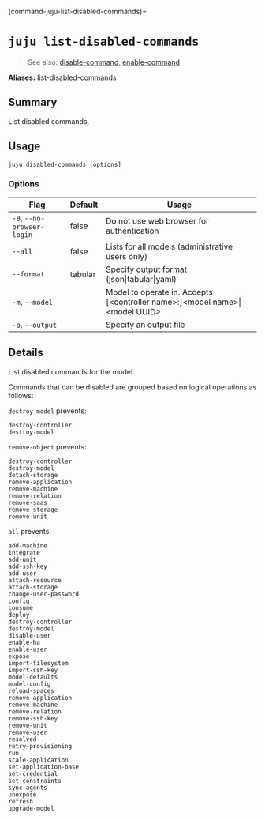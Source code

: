 (command-juju-list-disabled-commands)=
# `juju list-disabled-commands`
> See also: [disable-command](#disable-command), [enable-command](#enable-command)

**Aliases:** list-disabled-commands

## Summary
List disabled commands.

## Usage
```juju disabled-commands [options] ```

### Options
| Flag | Default | Usage |
| --- | --- | --- |
| `-B`, `--no-browser-login` | false | Do not use web browser for authentication |
| `--all` | false | Lists for all models (administrative users only) |
| `--format` | tabular | Specify output format (json&#x7c;tabular&#x7c;yaml) |
| `-m`, `--model` |  | Model to operate in. Accepts [&lt;controller name&gt;:]&lt;model name&gt;&#x7c;&lt;model UUID&gt; |
| `-o`, `--output` |  | Specify an output file |

## Details

List disabled commands for the model.

Commands that can be disabled are grouped based on logical operations as follows:

`destroy-model` prevents:

    destroy-controller
    destroy-model

`remove-object` prevents:

    destroy-controller
    destroy-model
    detach-storage
    remove-application
    remove-machine
    remove-relation
    remove-saas
    remove-storage
    remove-unit

`all` prevents:

    add-machine
    integrate
    add-unit
    add-ssh-key
    add-user
    attach-resource
    attach-storage
    change-user-password
    config
    consume
    deploy
    destroy-controller
    destroy-model
    disable-user
    enable-ha
    enable-user
    expose
    import-filesystem
    import-ssh-key
    model-defaults
    model-config
    reload-spaces
    remove-application
    remove-machine
    remove-relation
    remove-ssh-key
    remove-unit
    remove-user
    resolved
    retry-provisioning
    run
    scale-application
    set-application-base
    set-credential
    set-constraints
    sync-agents
    unexpose
    refresh
    upgrade-model
	